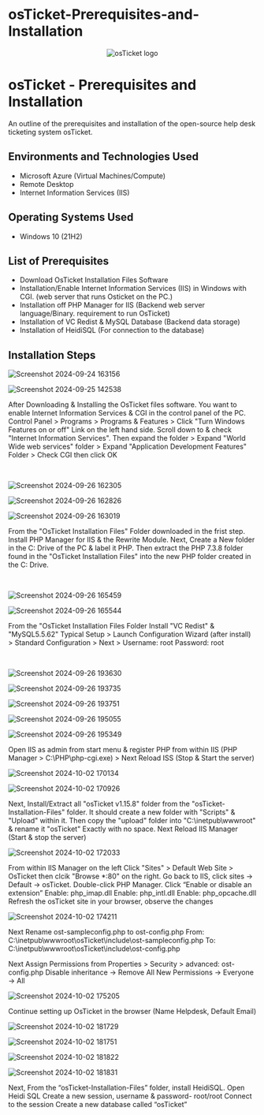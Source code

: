 # osTicket-Prerequisites-and-Installation

<p align="center">
<img src="https://i.imgur.com/Clzj7Xs.png" alt="osTicket logo"/>
</p>

<h1>osTicket - Prerequisites and Installation</h1>
An outline of the prerequisites and installation of the open-source help desk ticketing system osTicket.<br />


<h2>Environments and Technologies Used</h2>

- Microsoft Azure (Virtual Machines/Compute)
- Remote Desktop
- Internet Information Services (IIS)

<h2>Operating Systems Used </h2>

- Windows 10</b> (21H2)

<h2>List of Prerequisites</h2>

- Download OsTicket Installation Files Software
- Installation/Enable Internet Information Services (IIS) in Windows with CGI.
  (web server that runs Osticket on the PC.) 
- Installation off PHP Manager for IIS (Backend web server language/Binary. requirement to run OsTicket)
- Installation of VC Redist & MySQL Database (Backend data storage)
- Installation of HeidiSQL (For connection to the database)  
<h2>Installation Steps</h2>

<p>

  ![Screenshot 2024-09-24 163156](https://github.com/user-attachments/assets/5d141eb2-6812-4bca-8717-d6f3bdbf8892)

![Screenshot 2024-09-25 142538](https://github.com/user-attachments/assets/8f2966ab-8e1d-4b15-9bad-267ca64218e5)


</p>
<p>
After Downloading & Installing the OsTicket files software. You want to enable Internet Information Services & CGI in the control panel of the PC. 
Control Panel > Programs > Programs & Features > Click "Turn Windows Features on or off" Link on the left hand side. Scroll down to & check "Internet Information Services".
Then expand the folder > Expand "World Wide web services" folder > Expand "Application Development Features" Folder > Check CGI then click OK
  
</p>
<br />

<p>

  ![Screenshot 2024-09-26 162305](https://github.com/user-attachments/assets/c9036462-bf00-4d72-89f4-02d9a358dcdd)

  ![Screenshot 2024-09-26 162826](https://github.com/user-attachments/assets/e6c66eb0-a41b-43e1-b5d9-d7ad28f6d789)

  ![Screenshot 2024-09-26 163019](https://github.com/user-attachments/assets/a04ab6ef-25aa-4d50-995e-9c34961d517e)



</p>
<p>
From the "OsTicket Installation Files" Folder downloaded in the frist step. Install PHP Manager for IIS & the Rewrite Module. Next, Create a New folder in the C: Drive of the PC & label it PHP. Then extract the PHP 7.3.8 folder found in the "OsTicket Installation Files" into the new PHP folder created in the C: Drive.
</p>
<br />

<p>

 ![Screenshot 2024-09-26 165459](https://github.com/user-attachments/assets/dac63c10-7a43-417b-951b-789a9332d302)

 ![Screenshot 2024-09-26 165544](https://github.com/user-attachments/assets/1ef9e6ab-a95b-48b4-81a9-ed7bbfd8a434)


</p>
<p>
From the "OsTicket Installation Files Folder Install "VC Redist" & "MySQL5.5.62" Typical Setup > Launch Configuration Wizard (after install) >
Standard Configuration > Next >  Username: root Password: root

</p>
<br />

<p>

![Screenshot 2024-09-26 193630](https://github.com/user-attachments/assets/d4b7236c-48d6-45c5-8170-6a02f463f044)

 ![Screenshot 2024-09-26 193735](https://github.com/user-attachments/assets/b9d672fc-16a0-42eb-aff1-9e22b749fc1f)

 ![Screenshot 2024-09-26 193751](https://github.com/user-attachments/assets/ba32f481-c572-4808-94e7-70c6f97925b0)

 ![Screenshot 2024-09-26 195055](https://github.com/user-attachments/assets/aeadb87f-e538-46bb-92e9-2879d00681c9)

 ![Screenshot 2024-09-26 195349](https://github.com/user-attachments/assets/b657b2e6-2b58-44c2-8c7d-d55b5c7a46ed)





</p>
<p>
Open IIS as admin from start menu & register PHP from within IIS (PHP Manager > C:\PHP\php-cgi.exe) > Next Reload ISS (Stop & Start the server)

  ![Screenshot 2024-10-02 170134](https://github.com/user-attachments/assets/74f35598-aff6-4b1e-9cf9-e487422cd1b9)


![Screenshot 2024-10-02 170926](https://github.com/user-attachments/assets/fb4d419f-7d77-4d35-9ae1-87d5c3f320a5)


  
  Next, Install/Extract all "osTicket v1.15.8" folder from the "osTicket-Installation-Files" folder. It should create a new folder with "Scripts" & "Upload" within it. 
  Then copy the "upload" folder into "C:\inetpub\wwwroot" & rename it "osTicket" Exactly with no space. Next Reload IIS Manager (Start & stop the server)

  ![Screenshot 2024-10-02 172033](https://github.com/user-attachments/assets/42f1ac46-8b7a-4541-906f-8f133d427796)

From within IIS Manager on the left Click "Sites" > Default Web Site > OsTicket then clcik "Browse *:80" on the right.
Go back to IIS, click sites -> Default -> osTicket. Double-click PHP Manager. Click “Enable or disable an extension”
Enable: php_imap.dll
Enable: php_intl.dll
Enable: php_opcache.dll
Refresh the osTicket site in your browser, observe the changes

![Screenshot 2024-10-02 174211](https://github.com/user-attachments/assets/68f42263-17b3-4857-875b-e41be8ed5064)


Next Rename ost-sampleconfig.php to ost-config.php
From: C:\inetpub\wwwroot\osTicket\include\ost-sampleconfig.php
To: C:\inetpub\wwwroot\osTicket\include\ost-config.php

Next Assign Permissions from Properties > Security > advanced: ost-config.php
Disable inheritance -> Remove All
New Permissions -> Everyone -> All

![Screenshot 2024-10-02 175205](https://github.com/user-attachments/assets/7b0cc60a-7488-4edc-a867-ce7dc64ab256)

Continue setting up OsTicket in the browser (Name Helpdesk, Default Email)

![Screenshot 2024-10-02 181729](https://github.com/user-attachments/assets/8c105936-35ee-405c-ae64-0ce906d3fbc5)

![Screenshot 2024-10-02 181751](https://github.com/user-attachments/assets/c6541e2d-e92b-4432-877a-087aeb24960a)

![Screenshot 2024-10-02 181822](https://github.com/user-attachments/assets/78074fdc-8c09-49a7-8bdd-1b4e175bd39a)

![Screenshot 2024-10-02 181831](https://github.com/user-attachments/assets/86bc2f13-105d-436a-9b48-8d4aac2c12ea)



Next, From the “osTicket-Installation-Files” folder, install HeidiSQL.
Open Heidi SQL
Create a new session, username & password- root/root
Connect to the session
Create a new database called “osTicket”











</p>
<br />
